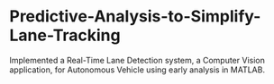 # Predictive-Analysis-to-Simplify-Lane-Tracking
Implemented a Real-Time Lane Detection system, a Computer Vision application, for Autonomous Vehicle using early analysis in MATLAB.
